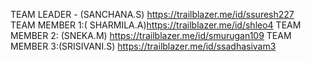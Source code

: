TEAM LEADER - (SANCHANA.S) https://trailblazer.me/id/ssuresh227              
TEAM MEMBER 1:( SHARMILA.A)https://trailblazer.me/id/shleo4
TEAM MEMBER 2: (SNEKA.M) https://trailblazer.me/id/smurugan109
TEAM MEMBER 3:(SRISIVANI.S) https://trailblazer.me/id/ssadhasivam3
